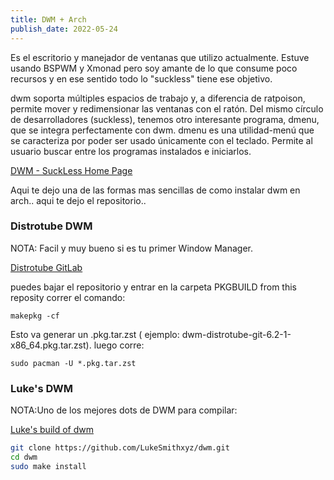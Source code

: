 ```yaml
---
title: DWM + Arch 
publish_date: 2022-05-24
---
```


Es el escritorio y manejador de ventanas que utilizo actualmente. Estuve usando BSPWM y Xmonad pero soy amante de lo que consume poco recursos y en ese sentido todo lo "suckless" tiene ese objetivo.

dwm soporta múltiples espacios de trabajo y, a diferencia de ratpoison, permite mover y redimensionar las ventanas con el ratón. Del mismo círculo de desarrolladores (suckless), tenemos otro interesante programa, dmenu, que se integra perfectamente con dwm. dmenu es una utilidad-menú que se caracteriza por poder ser usado únicamente con el teclado. Permite al usuario buscar entre los programas instalados e iniciarlos.

[DWM - SuckLess Home Page ](https://suckless.org)


Aqui te dejo una de las formas mas sencillas de como instalar dwm en arch.. aqui te dejo el repositorio..

### Distrotube DWM

NOTA: Facil y muy bueno si es tu primer Window Manager.

[Distrotube GitLab](https://gitlab.com/dwt1/dwm-distrotube)

puedes bajar el repositorio y entrar en la carpeta  PKGBUILD from this reposity correr el comando:


```
makepkg -cf
```

Esto va generar un  .pkg.tar.zst ( ejemplo: dwm-distrotube-git-6.2-1-x86_64.pkg.tar.zst).  luego corre:

```
sudo pacman -U *.pkg.tar.zst
````

### Luke's DWM

NOTA:Uno de los mejores dots de DWM para compilar:

[Luke's build of dwm](https://github.com/LukeSmithxyz/dwm)

```bash
git clone https://github.com/LukeSmithxyz/dwm.git
cd dwm
sudo make install
```
